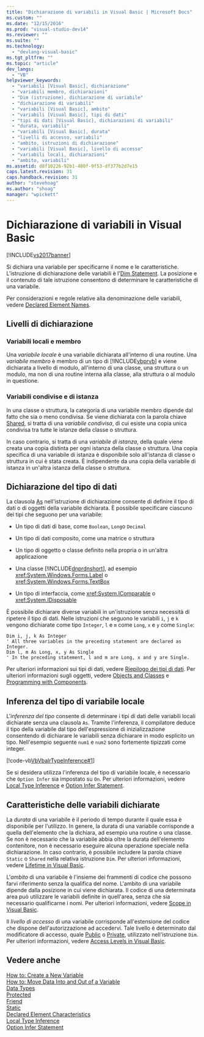 ```yaml
---
title: "Dichiarazione di variabili in Visual Basic | Microsoft Docs"
ms.custom: ""
ms.date: "12/15/2016"
ms.prod: "visual-studio-dev14"
ms.reviewer: ""
ms.suite: ""
ms.technology: 
  - "devlang-visual-basic"
ms.tgt_pltfrm: ""
ms.topic: "article"
dev_langs: 
  - "VB"
helpviewer_keywords: 
  - "variabili [Visual Basic], dichiarazione"
  - "variabili membro, dichiarazioni"
  - "Dim (istruzione), dichiarazione di variabile"
  - "dichiarazione di variabili"
  - "variabili [Visual Basic], ambito"
  - "variabili [Visual Basic], tipi di dati"
  - "tipi di dati [Visual Basic], dichiarazioni di variabili"
  - "durata, variabili"
  - "variabili [Visual Basic], durata"
  - "livelli di accesso, variabili"
  - "ambito, istruzioni di dichiarazione"
  - "variabili [Visual Basic], livello di accesso"
  - "variabili locali, dichiarazioni"
  - "ambito, variabili"
ms.assetid: d8f10226-92b1-480f-9f53-df377b2d7e15
caps.latest.revision: 31
caps.handback.revision: 31
author: "stevehoag"
ms.author: "shoag"
manager: "wpickett"
---
```

# Dichiarazione di variabili in Visual Basic
[!INCLUDE[vs2017banner](../../../../csharp/includes/vs2017banner.md)]

Si dichiara una variabile per specificarne il nome e le caratteristiche.  L'istruzione di dichiarazione delle variabili è l'[Dim Statement](../../../../visual-basic/language-reference/statements/dim-statement.md).  La posizione e il contenuto di tale istruzione consentono di determinare le caratteristiche di una variabile.  
  
 Per considerazioni e regole relative alla denominazione delle variabili, vedere [Declared Element Names](../../../../visual-basic/programming-guide/language-features/declared-elements/declared-element-names.md).  
  
## Livelli di dichiarazione  
  
### Variabili locali e membro  
 Una *variabile locale* è una variabile dichiarata all'interno di una routine.  Una *variabile membro* è membro di un tipo di [!INCLUDE[vbprvb](../../../../csharp/programming-guide/concepts/linq/includes/vbprvb_md.md)] e viene dichiarata a livello di modulo, all'interno di una classe, una struttura o un modulo, ma non di una routine interna alla classe, alla struttura o al modulo in questione.  
  
### Variabili condivise e di istanza  
 In una classe o struttura, la categoria di una variabile membro dipende dal fatto che sia o meno condivisa.  Se viene dichiarata con la parola chiave [Shared](../../../../visual-basic/language-reference/modifiers/shared.md), si tratta di una *variabile condivisa*, di cui esiste una copia unica condivisa tra tutte le istanze della classe o struttura.  
  
 In caso contrario, si tratta di una *variabile di istanza*, della quale viene creata una copia distinta per ogni istanza della classe o struttura.  Una copia specifica di una variabile di istanza è disponibile solo all'istanza di classe o struttura in cui è stata creata.  È indipendente da una copia della variabile di istanza in un'altra istanza della classe o struttura.  
  
## Dichiarazione del tipo di dati  
 La clausola [As](../../../../visual-basic/language-reference/statements/as-clause.md) nell'istruzione di dichiarazione consente di definire il tipo di dati o di oggetti della variabile dichiarata.  È possibile specificare ciascuno dei tipi che seguono per una variabile:  
  
-   Un tipo di dati di base, come `Boolean`, `Long`o `Decimal`  
  
-   Un tipo di dati composito, come una matrice o struttura  
  
-   Un tipo di oggetto o classe definito nella propria o in un'altra applicazione  
  
-   Una classe [!INCLUDE[dnprdnshort](../../../../csharp/getting-started/includes/dnprdnshort_md.md)], ad esempio <xref:System.Windows.Forms.Label> o <xref:System.Windows.Forms.TextBox>  
  
-   Un tipo di interfaccia, come <xref:System.IComparable> o <xref:System.IDisposable>  
  
 È possibile dichiarare diverse variabili in un'istruzione senza necessità di ripetere il tipo di dati.  Nelle istruzioni che seguono le variabili `i`, `j` e `k` vengono dichiarate come tipo `Integer`, `l` e `m` come `Long`, `x` e `y` come `Single`:  
  
```  
Dim i, j, k As Integer  
' All three variables in the preceding statement are declared as Integer.  
Dim l, m As Long, x, y As Single  
' In the preceding statement, l and m are Long, x and y are Single.  
```  
  
 Per ulteriori informazioni sui tipi di dati, vedere [Riepilogo dei tipi di dati](../../../../visual-basic/programming-guide/language-features/data-types/index.md).  Per ulteriori informazioni sugli oggetti, vedere [Objects and Classes](../../../../visual-basic/programming-guide/language-features/objects-and-classes/index.md) e [Programming with Components](../Topic/Programming%20with%20Components.md).  
  
## Inferenza del tipo di variabile locale  
 L'*inferenza del tipo* consente di determinare i tipi di dati delle variabili locali dichiarate senza una clausola `As`.  Tramite l'inferenza, il compilatore deduce il tipo della variabile dal tipo dell'espressione di inizializzazione  consentendo di dichiarare le variabili senza dichiarare in modo esplicito un tipo.  Nell'esempio seguente `num1` e `num2` sono fortemente tipizzati come integer.  
  
 [!code-vb[VbVbalrTypeInference#1](../../../../visual-basic/language-reference/statements/codesnippet/VisualBasic/variable-declaration_1.vb)]  
  
 Se si desidera utilizza l'inferenza del tipo di variabile locale, è necessario che `Option Infer` sia impostato su `On`.  Per ulteriori informazioni, vedere [Local Type Inference](../../../../visual-basic/programming-guide/language-features/variables/local-type-inference.md) e [Option Infer Statement](../../../../visual-basic/language-reference/statements/option-infer-statement.md).  
  
## Caratteristiche delle variabili dichiarate  
 La *durata* di una variabile è il periodo di tempo durante il quale essa è disponibile per l'utilizzo.  In genere, la durata di una variabile corrisponde a quella dell'elemento che la dichiara, ad esempio una routine o una classe.  Se non è necessario che la variabile abbia oltre la durata dell'elemento contenitore, non è necessario eseguire alcuna operazione speciale nella dichiarazione.  In caso contrario, è possibile includere la parola chiave `Static` o `Shared` nella relativa istruzione `Dim`.  Per ulteriori informazioni, vedere [Lifetime in Visual Basic](../../../../visual-basic/programming-guide/language-features/declared-elements/lifetime.md).  
  
 L'*ambito* di una variabile è l'insieme dei frammenti di codice che possono farvi riferimento senza la qualifica del nome.  L'ambito di una variabile dipende dalla posizione in cui viene dichiarata.  Il codice di una determinata area può utilizzare le variabili definite in quell'area, senza che sia necessario qualificarne i nomi.  Per ulteriori informazioni, vedere [Scope in Visual Basic](../../../../visual-basic/programming-guide/language-features/declared-elements/scope.md).  
  
 Il *livello di accesso* di una variabile corrisponde all'estensione del codice che dispone dell'autorizzazione ad accedervi.  Tale livello è determinato dal modificatore di accesso, quale [Public](../../../../visual-basic/language-reference/modifiers/public.md) o [Private](../../../../visual-basic/language-reference/modifiers/private.md), utilizzato nell'istruzione `Dim`.  Per ulteriori informazioni, vedere [Access Levels in Visual Basic](../../../../visual-basic/programming-guide/language-features/declared-elements/access-levels.md).  
  
## Vedere anche  
 [How to: Create a New Variable](../../../../visual-basic/programming-guide/language-features/variables/how-to-create-a-new-variable.md)   
 [How to: Move Data Into and Out of a Variable](../../../../visual-basic/programming-guide/language-features/variables/how-to-move-data-into-and-out-of-a-variable.md)   
 [Data Types](../../../../visual-basic/language-reference/data-types/data-type-summary.md)   
 [Protected](../../../../visual-basic/language-reference/modifiers/protected.md)   
 [Friend](../../../../visual-basic/language-reference/modifiers/friend.md)   
 [Static](../../../../visual-basic/language-reference/modifiers/static.md)   
 [Declared Element Characteristics](../../../../visual-basic/programming-guide/language-features/declared-elements/declared-element-characteristics.md)   
 [Local Type Inference](../../../../visual-basic/programming-guide/language-features/variables/local-type-inference.md)   
 [Option Infer Statement](../../../../visual-basic/language-reference/statements/option-infer-statement.md)